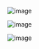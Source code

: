 ![image](https://user-images.githubusercontent.com/126884299/234105184-b1660d00-d029-438b-b381-2944d2643b3d.png)

![image](https://user-images.githubusercontent.com/126884299/234105317-0991d5be-77f1-401e-9149-1c23e0d2de0f.png)

![image](https://user-images.githubusercontent.com/126884299/234105371-a14db9ef-9c77-4cf2-ae1a-17b003d994ab.png)
